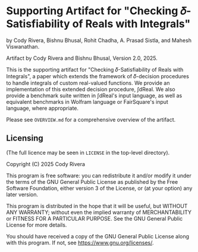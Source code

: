 # Supporting Artifact for "Checking 𝛿-Satisfiability of Reals with Integrals"
by Cody Rivera, Bishnu Bhusal, Rohit Chadha, A. Prasad Sistla,
and Mahesh Viswanathan.

Artifact by Cody Rivera and Bishnu Bhusal, Version 2.0, 2025.

This is the supporting artifact for "Checking 𝛿-Satisfiability of Reals 
with Integrals", a paper which extends the framework of 𝛿-decision procedures
to handle integrals of custom real-valued functions. We provide an implementation
of this extended decision procedure, ∫dReal. We also provide a benchmark suite 
written in ∫dReal's input language, as well as equivalent benchmarks in Wolfram
language or FairSquare's input language, where appropriate.

Please see `OVERVIEW.md` for a comprehensive overview of the artifact.

## Licensing
(The full licence may be seen in `LICENSE` in the top-level directory).

Copyright (C) 2025  Cody Rivera

This program is free software: you can redistribute it and/or modify
it under the terms of the GNU General Public License as published by
the Free Software Foundation, either version 3 of the License, or
(at your option) any later version.

This program is distributed in the hope that it will be useful,
but WITHOUT ANY WARRANTY; without even the implied warranty of
MERCHANTABILITY or FITNESS FOR A PARTICULAR PURPOSE.  See the
GNU General Public License for more details.

You should have received a copy of the GNU General Public License
along with this program.  If not, see <https://www.gnu.org/licenses/>.
